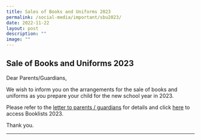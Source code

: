 ```yaml
---
title: Sales of Books and Uniforms 2023
permalink: /social-media/important/sbu2023/
date: 2022-11-22
layout: post
description: ""
image: ""
---
```

## Sale of Books and Uniforms 2023


Dear Parents/Guardians,

We wish to inform you on the arrangements for the sale of books and uniforms as you prepare your child for the new school year in 2023.

Please refer to the [letter to parents / guardians](/files/Booklists/2022%20Sale%20of%20Books%20and%20Uniforms_Ltr%20to%20parents_FINAL_20221010.pdf) for details and click [here](https://moe-serangoonsec-staging.netlify.app/parents-and-students/general-matters/booklists-2023/) to access Booklists 2023.

Thank you. 

<hr>